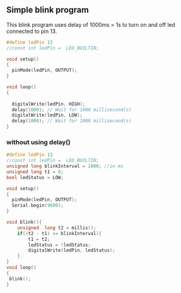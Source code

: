 ## Simple blink program

This blink program uses delay of 1000ms = 1s to turn on and off led connected to pin 13.
```c
#define ledPin 13
//const int ledPin =  LED_BUILTIN; 

void setup()
{
  pinMode(ledPin, OUTPUT);
}

void loop()
{
 
  digitalWrite(ledPin, HIGH);
  delay(1000); // Wait for 1000 millisecond(s)
  digitalWrite(ledPin, LOW);
  delay(1000); // Wait for 1000 millisecond(s)
}
```

### without using delay() 
```c
#define ledPin 13
//const int ledPin =  LED_BUILTIN; 
unsigned long blinkInterval = 1000; //in ms
unsigned long t1 = 0;
bool ledStatus = LOW;

void setup()
{
  pinMode(ledPin, OUTPUT);
  Serial.begin(9600);
}

void blink(){
  	unsigned  long t2 = millis();
   	if((t2 - t1) >= blinkInterval){
  		t1 = t2;
    	ledStatus = !ledStatus;
    	digitalWrite(ledPin, ledStatus);
    }
}
void loop()
{
 blink();
}

```